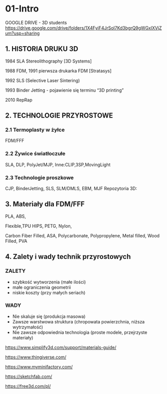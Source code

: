 # 01-Intro


GOOGLE DRIVE - 3D students
https://drive.google.com/drive/folders/1X4FyiF4JrSol7Kd3bgrQ9gWGxlXVjZum?usp=sharing



## 1. HISTORIA DRUKU 3D

1984 SLA Stereolithography [3D Systems]

1988 FDM, 1991 pierwsza drukarka FDM [Stratasys]

1992 SLS (Selective Laser Sintering)

1993 Binder Jetting - pojawienie się terminu “3D printing”

2010 RepRap


## 2. TECHNOLOGIE PRZYROSTOWE

### 2.1 Termoplasty w żyłce        

FDM/FFF 

### 2.2 Żywice światłoczułe

SLA, DLP, PolyJet/MJP,
Inne:CLIP,3SP,MovingLight

### 2.3 Technologie proszkowe

CJP, BinderJetting, SLS,
SLM/DMLS, EBM, MJF
Repozytoria 3D:

## 3. Materiały dla FDM/FFF

PLA,
ABS,

Flexible,TPU
HIPS,
PETG,
Nylon,

Carbon Fiber Filled,
ASA,
Polycarbonate,
Polypropylene,
Metal filled,
Wood Filled,
PVA

## 4. Zalety i wady technik przyrostowych

### ZALETY
+ szybkość wytworzenia (małe ilości)
+ małe ograniczenia geometrii
+ niskie koszty (przy małych seriach)
### WADY
- Nie skaluje się (produkcja masowa)
- Zawsze warstwowa struktura (chropowata powierzchnia, niższa wytrzymałość)
- Nie zawsze odpowiednia technologia (proste modele, przejrzyste materiały)

https://www.simplify3d.com/support/materials-guide/


https://www.thingiverse.com/

https://www.myminifactory.com/

https://sketchfab.com/

https://free3d.com/pl/
